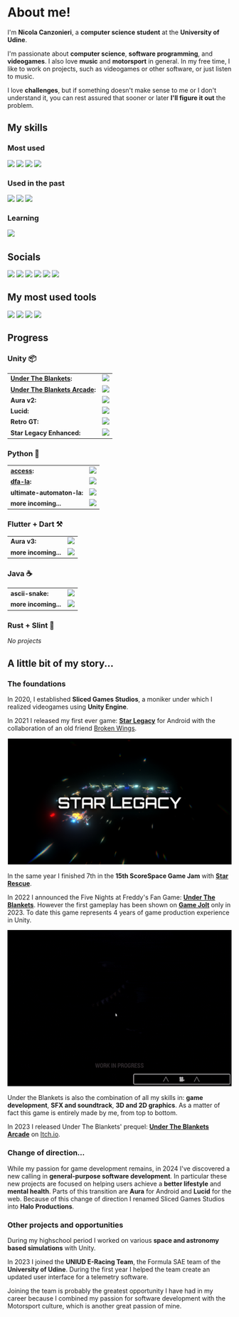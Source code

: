 # About me!
I'm **Nicola Canzonieri**, a **computer science student** at the **University of Udine**. 

I'm passionate about **computer science**, **software programming**, and **videogames**. I also love **music** and **motorsport** in general.
In my free time, I like to work on projects, such as videogames or other software, or just listen to music. 

I love **challenges**, but if something doesn't make sense to me or I don't understand it, you can rest assured that sooner or later **I'll figure it out** the problem.

## My skills

### Most used

<p>
    <img src="https://img.shields.io/badge/C%23-239120?style=for-the-badge&logo=csharp&logoColor=white">
    <img src="https://img.shields.io/badge/C%2B%2B-00599C?style=for-the-badge&logo=c%2B%2B&logoColor=white">
    <img src="https://img.shields.io/badge/Python-FFD43B?style=for-the-badge&logo=python&logoColor=blue">
    <img src="https://img.shields.io/badge/java-%23ED8B00.svg?style=for-the-badge&logo=openjdk&logoColor=white">
</p>

### Used in the past

<p>
    <img src="https://img.shields.io/badge/C-00599C?style=for-the-badge&logo=c&logoColor=white">
    <img src="https://img.shields.io/badge/HTML5-E34F26?style=for-the-badge&logo=html5&logoColor=white">
    <img src="https://img.shields.io/badge/JavaScript-323330?style=for-the-badge&logo=javascript&logoColor=F7DF1E">
</p>

### Learning

<p>
    <img src="https://img.shields.io/badge/rust-%23000000.svg?style=for-the-badge&logo=rust&logoColor=white">
</p>

## Socials

<p>
    <a href="https://sites.google.com/view/slicedgamestudios"><img src="https://img.shields.io/badge/website-000000?style=for-the-badge&logo=About.me&logoColor=white"></a>
    <a href="https://www.instagram.com/nicocanzonieri/"><img src="https://img.shields.io/badge/Instagram-E4405F?style=for-the-badge&logo=instagram&logoColor=white"></a>
    <a href="https://twitter.com/NickCanzonieri"><img src="https://img.shields.io/badge/X-000000?style=for-the-badge&logo=x&logoColor=white"></a>
    <a href="https://gamejolt.com/@SlicedGamesStudios"><img src="https://img.shields.io/badge/Game%20Jolt-CCFF00?style=for-the-badge&logo=Game%20Jolt&logoColor=white"></a>
    <a href="https://sliced-games-studios.itch.io/"><img src="https://img.shields.io/badge/Itch.io-FA5C5C?style=for-the-badge&logo=itchdotio&logoColor=white"></a>
    <a href="https://play.google.com/store/apps/developer?id=Sliced+Games+Studios"><img src="https://img.shields.io/badge/Google_Play-414141?style=for-the-badge&logo=google-play&logoColor=white"></a>

</p>

## My most used tools
<p>
    <img src="https://img.shields.io/badge/gimp-5C5543?style=for-the-badge&logo=gimp&logoColor=white">
    <img src="https://img.shields.io/badge/VSCode-0078D4?style=for-the-badge&logo=visual%20studio%20code&logoColor=white">
    <img src="https://img.shields.io/badge/Visual_Studio-5C2D91?style=for-the-badge&logo=visual%20studio&logoColor=white">
    <img src="https://img.shields.io/badge/Made%20with-Unity-57b9d3.svg?style=for-the-badge&logo=unity">
</p>

## Progress

### Unity 📦
<table>
    <tr>
        <td><b><a href="https://gamejolt.com/games/undertheblankets/838705">Under The Blankets</a>:</b></td>
        <td><img src="https://geps.dev/progress/40"></td>
    </tr>
    <tr>
        <td><b><a href="https://gamejolt.com/games/utb_theinventor/834392">Under The Blankets Arcade</a>:</b></td>
        <td><img src="https://geps.dev/progress/100"></td>
    </tr>
    <tr>
        <td><b>Aura v2:</b></td>
        <td><img src="https://geps.dev/progress/90"></td>
    </tr>
    <tr>
        <td><b>Lucid:</b></td>
        <td><img src="https://geps.dev/progress/20"></td>
    </tr>
    <tr>
        <td><b>Retro GT:</b></td>
        <td><img src="https://geps.dev/progress/5"></td>
    </tr>
    <tr>
        <td><b>Star Legacy Enhanced:</b></td>
        <td><img src="https://geps.dev/progress/0"></td>
    </tr>
</table>

### Python 🐍
<table>
    <tr>
        <td><b><a href="https://github.com/nicolacanzonieri/access">access</a>:</b></td>
        <td><img src="https://geps.dev/progress/60"></td>
    </tr>
    <tr>
        <td><b><a href="https://github.com/nicolacanzonieri/dfa-la">dfa-la</a>:</b></td>
        <td><img src="https://geps.dev/progress/100"></td>
    </tr>
    <tr>
        <td><b>ultimate-automaton-la:</b></td>
        <td><img src="https://geps.dev/progress/30"></td>
    </tr>
    <tr>
        <td><b>more incoming...</b></td>
        <td><img src="https://geps.dev/progress/0"></td>
    </tr>
</table>

### Flutter + Dart ⚒
<table>
    <tr>
        <td><b>Aura v3: </b></td>
        <td><img src="https://geps.dev/progress/0"></td>
    </tr>
    <tr>
        <td><b>more incoming...</b></td>
        <td><img src="https://geps.dev/progress/0"></td>
    </tr>
</table>

### Java ☕
<table>
    <tr>
        <td><b>ascii-snake:</b></td>
        <td><img src="https://geps.dev/progress/85"></td>
    </tr>
    <tr>
        <td><b>more incoming...</b></td>
        <td><img src="https://geps.dev/progress/0"></td>
    </tr>
</table>

### Rust + Slint 🦀
_No projects_

## A little bit of my story...

### The foundations

In 2020, I established **Sliced Games Studios**, a moniker under which I realized videogames using **Unity Engine**.

In 2021 I released my first ever game: [**Star Legacy**](https://sliced-games-studios.itch.io/star-legacy) for Android with the collaboration of an old friend [Broken Wings](https://www.youtube.com/@brokenwings2931).

<!-- <p align="center">
    <img width="650" height="350" src="./assets/star-legacy.png">
</p> -->
![Star Legacy banner](assets/star-legacy.png)

In the same year I finished 7th in the **15th ScoreSpace Game Jam** with [**Star Rescue**](https://sliced-games-studios.itch.io/star-rescue).

In 2022 I announced the Five Nights at Freddy's Fan Game: [**Under The Blankets**](https://gamejolt.com/games/undertheblankets/838705). However the first gameplay has been shown on [**Game Jolt**](https://gamejolt.com/p/under-the-blankets-first-devlog-game-page-open-rshpkdnk) only in 2023. To date this game represents 4 years of game production experience in Unity.

<p align="center">
    <img width="650" height="350" src="./assets/under-the-blankets.gif">
</p>

Under the Blankets is also the combination of all my skills in: **game development**, **SFX and soundtrack**, **3D and 2D graphics**. As a matter of fact this game is entirely made by me, from top to bottom.

<!-- <p align="center">
    <img width="650" height="350" src="./assets/under-the-blankets-banner.png">
</p> -->

In 2023 I released Under The Blankets' prequel: [**Under The Blankets Arcade**](https://sliced-games-studios.itch.io/the-inventor) on [Itch.io](https://sliced-games-studios.itch.io/).

### Change of direction...

While my passion for game development remains, in 2024 I've discovered a new calling in **general-purpose software development**. In particular these new projects are focused on helping users achieve a **better lifestyle** and **mental health**. Parts of this transition are **Aura** for Android and **Lucid** for the web. Because of this change of direction I renamed Sliced Games Studios into **Halo Productions**.

### Other projects and opportunities

During my highschool period I worked on various **space and astronomy based simulations** with Unity.

In 2023 I joined the **UNIUD E-Racing Team**, the Formula SAE team of the **University of Udine**. During the first year I helped the team create an updated user interface for a telemetry software.

Joining the team is probably the greatest opportunity I have had in my career because I combined my passion for software development with the Motorsport culture, which is another great passion of mine.
